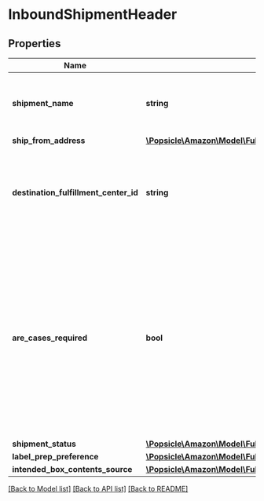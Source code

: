 # InboundShipmentHeader

## Properties
Name | Type | Description | Notes
------------ | ------------- | ------------- | -------------
**shipment_name** | **string** | The name for the shipment. Use a naming convention that helps distinguish between shipments over time, such as the date the shipment was created. | 
**ship_from_address** | [**\Popsicle\Amazon\Model\FulfillmentInboundV0\Address**](Address.md) |  | 
**destination_fulfillment_center_id** | **string** | The identifier for the fulfillment center to which the shipment will be shipped. Get this value from the InboundShipmentPlan object in the response returned by the createInboundShipmentPlan operation. | 
**are_cases_required** | **bool** | Indicates whether or not an inbound shipment contains case-packed boxes. Note: A shipment must contain either all case-packed boxes or all individually packed boxes.  Possible values:  true - All boxes in the shipment must be case packed.  false - All boxes in the shipment must be individually packed.  Note: If AreCasesRequired &#x3D; true for an inbound shipment, then the value of QuantityInCase must be greater than zero for every item in the shipment. Otherwise the service returns an error. | [optional] 
**shipment_status** | [**\Popsicle\Amazon\Model\FulfillmentInboundV0\ShipmentStatus**](ShipmentStatus.md) |  | 
**label_prep_preference** | [**\Popsicle\Amazon\Model\FulfillmentInboundV0\LabelPrepPreference**](LabelPrepPreference.md) |  | 
**intended_box_contents_source** | [**\Popsicle\Amazon\Model\FulfillmentInboundV0\IntendedBoxContentsSource**](IntendedBoxContentsSource.md) |  | [optional] 

[[Back to Model list]](../../README.md#documentation-for-models) [[Back to API list]](../../README.md#documentation-for-api-endpoints) [[Back to README]](../../README.md)


